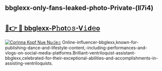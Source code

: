 ## bbglexx-only-fans​-leaked-photo​-Private-(ll7i4)


# <h2><a href="https://mediaupload.pro?title=bbglexx&ref=git">🔗👉 🔴 bbglexx-P𝚑ot𝚘𝚜-V𝚒d𝚎o</a></h2>

[![Corinna Kopf Nue Nu𝚍e𝚜](https://i.imgur.com/0qMVB7G.gif)](https://mediaupload.pro?title=bbglexx&ref=git)
Online-influencer-bbglexx,known-for-publishing-dance-and-lifestyle-content,-including-performances-and-vlogs-on-social-media-platforms.Brilliant-ventriloquist-assistant-bbglexx,celebrated-for-their-exceptional-abilities-and-accomplishments-in-assisting-ventriloquists.  